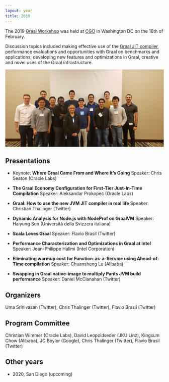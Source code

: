 ```yaml
---
layout: year
title: 2019
---
```


The 2019 [Graal Workshop](/) was held at [CGO](http://cgo.org/cgo2019/) in
Washington DC on the 16th of February.

Discussion topics included making effective use of the [Graal JIT
compiler](https://github.com/oracle/graal), performance evaluations and
opportunities with Graal on benchmarks and applications, developing new
features and optimizations in Graal, creative and novel uses of the Graal
infrastructure.

<img src="group.jpeg" class="rounded img-fluid">

## Presentations

* Keynote: **Where Graal Came From and Where It’s Going** Speaker: Chris Seaton (Oracle Labs)

* **The Graal Economy Configuration for First-Tier Just-In-Time Compilation** Speaker: Aleksandar Prokopec (Oracle Labs)

* **Graal: How to use the new JVM JIT compiler in real life** Speaker: Christian Thalinger (Twitter)

* **Dynamic Analysis for Node.js with NodeProf on GraalVM** Speaker: Haiyung Sun (Università della Svizzera italiana)

* **Scala Loves Graal** Speaker: Flavio Brasil (Twitter)

* **Performance Characterization and Optimizations in Graal at Intel** Speaker: Jean-Philippe Halimi (Intel Corporation)

* **Eliminating warmup cost for Function-as-a-Service using Ahead-of-Time compilation** Speaker: Chuansheng Lu (Alibaba)

* **Swapping in Graal native-image to multiply Pants JVM build performance** Speaker: Daniel McClanahan (Twitter)

## Organizers

Uma Srinivasan (Twitter),
Chris Thalinger (Twitter),
Flavio Brasil (Twitter)

## Program Committee

Christian Wimmer (Oracle Labs),
David Leopoldseder (JKU Linz),
Kingsum Chow (Alibaba),
JC Beyler (Google),
Chris Thalinger (Twitter),
Flavio Brasil (Twitter)

## Other years

* 2020, San Diego (upcoming)
